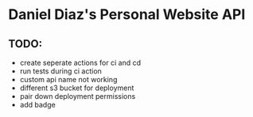 # Daniel Diaz's Personal Website API

## TODO:
- create seperate actions for ci and cd
- run tests during ci action
- custom api name not working
- different s3 bucket for deployment
- pair down deployment permissions
- add badge